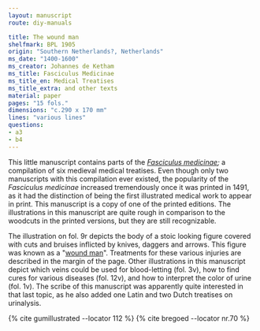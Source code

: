 ```yaml
---
layout: manuscript
route: diy-manuals

title: The wound man
shelfmark: BPL 1905
origin: "Southern Netherlands?, Netherlands"
ms_date: "1400-1600"
ms_creator: Johannes de Ketham
ms_title: Fasciculus Medicinae
ms_title_en: Medical Treatises
ms_title_extra: and other texts
material: paper
pages: "15 fols."
dimensions: "c.290 x 170 mm"
lines: "various lines"
questions:
- a3
- b4
---
```


This little manuscript contains parts of the *[Fasciculus
medicinae](https://en.wikipedia.org/wiki/Fasciculus_Medicinae);* a
compilation of six medieval medical treatises. Even though only two
manuscripts with this compilation ever existed, the popularity of the
*Fasciculus medicinae* increased tremendously once it was printed in
1491, as it had the distinction of being the first illustrated medical
work to appear in print. This manuscript is a copy of one of the printed
editions. The illustrations in this manuscript are quite rough in
comparison to the woodcuts in the printed versions, but they are still
recognizable.

The illustration on fol. <span data-fol="9r" class="fref">9r</span> depicts the body of a stoic looking figure
covered with cuts and bruises inflicted by knives, daggers and arrows.
This figure was known as a "[wound
man](https://en.wikipedia.org/wiki/Wound_Man)". Treatments for these
various injuries are described in the margin of the page. Other
illustrations in this manuscript depict which veins could be used for
blood-letting (fol. <span data-fol="3v" class="fref">3v</span>), how to find cures for various diseases (fol. <span data-fol="12v" class="fref">12v</span>), and how to interpret the color of urine (fol. <span data-fol="1v" class="fref">1v</span>). The scribe of
this manuscript was apparently quite interested in that last topic, as
he also added one Latin and two Dutch treatises on urinalysis.

{% cite gumillustrated --locator 112 %}
{% cite bregoed --locator nr.70 %}